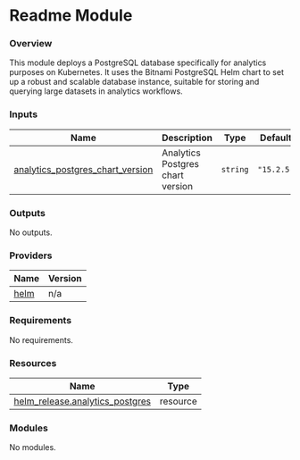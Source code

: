 # Readme Module



### Overview

This module deploys a PostgreSQL database specifically for analytics purposes on Kubernetes. It uses the Bitnami PostgreSQL Helm chart to set up a robust and scalable database instance, suitable for storing and querying large datasets in analytics workflows.

### Inputs

| Name | Description | Type | Default | Required |
|------|-------------|------|---------|:--------:|
| <a name="input_analytics_postgres_chart_version"></a> [analytics\_postgres\_chart\_version](#input\_analytics\_postgres\_chart\_version) | Analytics Postgres chart version | `string` | `"15.2.5"` | no |

### Outputs

No outputs.

### Providers

| Name | Version |
|------|---------|
| <a name="provider_helm"></a> [helm](#provider\_helm) | n/a |

### Requirements

No requirements.

### Resources

| Name | Type |
|------|------|
| [helm_release.analytics_postgres](https://registry.terraform.io/providers/hashicorp/helm/latest/docs/resources/release) | resource |

### Modules

No modules.
